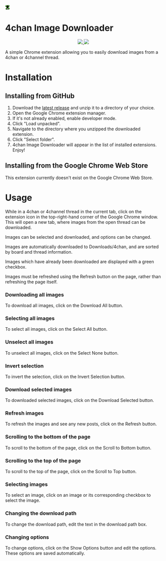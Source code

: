 <p>
    <span><img style="width: 15px; height: 15px;" src="images/icon1000.png" /></span>
    <h1>4chan Image Downloader</h1>
</p>

<p align="center">
    <a href="https://github.com/Ben-H1/4chan-Image-Downloader/releases">
        <img src="https://img.shields.io/github/downloads/Ben-H1/4chan-Image-Downloader/total" />
    </a>
    <a href="">
        <img src="https://img.shields.io/github/languages/code-size/Ben-H1/4chan-Image-Downloader" />
    </a>
</p>

A simple Chrome extension allowing you to easily download images from a 4chan or 4channel thread.

# Installation
## Installing from GitHub
1. Download the [latest release](https://github.com/Ben-H1/4chan-Image-Downloader/releases/latest) and unzip it to a directory of your choice.
2. Open the Google Chrome extension manager.
3. If it's not already enabled, enable developer mode.
4. Click "Load unpacked".
5. Navigate to the directory where you unzipped the downloaded extension.
6. Click "Select folder".
7. 4chan Image Downloader will appear in the list of installed extensions. Enjoy!

## Installing from the Google Chrome Web Store
This extension currently doesn't exist on the Google Chrome Web Store.

# Usage
While in a 4chan or 4channel thread in the current tab, click on the extension icon in the top-right-hand corner of the Google Chrome window. This will open a new tab, where images from the open thread can be downloaded. 

Images can be selected and downloaded, and options can be changed. 

Images are automatically downloaded to Downloads/4chan, and are sorted by board and thread information. 

Images which have already been downloaded are displayed with a green checkbox.

Images must be refreshed using the Refresh button on the page, rather than refreshing the page itself.

### Downloading all images
To download all images, click on the Download All button.

### Selecting all images
To select all images, click on the Select All button.

### Unselect all images
To unselect all images, click on the Select None button.

### Invert selection
To invert the selection, click on the Invert Selection button.

### Download selected images
To downloaded selected images, click on the Download Selected button.

### Refresh images
To refresh the images and see any new posts, click on the Refresh button.

### Scrolling to the bottom of the page
To scroll to the bottom of the page, click on the Scroll to Bottom button.

### Scrolling to the top of the page
To scroll to the top of the page, click on the Scroll to Top button.

### Selecting images
To select an image, click on an image or its corresponding checkbox to select the image.

### Changing the download path
To change the download path, edit the text in the download path box.

### Changing options
To change options, click on the Show Options button and edit the options. These options are saved automatically.
